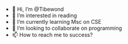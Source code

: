 - 👋 Hi, I’m @Tibewond
- 👀 I’m interested in reading
- 🌱 I’m currently learning Msc on CSE
- 💞️ I’m looking to collaborate on programming
- 📫 How to reach me to success?

<!---
Tibewond/Tibewond is a ✨ special ✨ repository because its `README.md` (this file) appears on your GitHub profile.
You can click the Preview link to take a look at your changes.
--->
